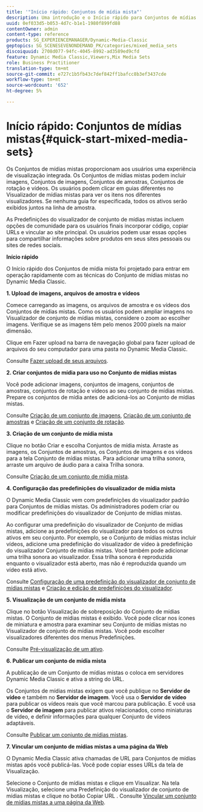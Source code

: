 ```yaml
---
title: '"Início rápido: Conjuntos de mídia mista"'
description: Uma introdução e o Início rápido para Conjuntos de mídias mistas para ajudá-lo a ativar e executar rapidamente.
uuid: 0ef033d5-b053-4d7c-b1e1-1980f899fd88
contentOwner: admin
content-type: reference
products: SG_EXPERIENCEMANAGER/Dynamic-Media-Classic
geptopics: SG_SCENESEVENONDEMAND_PK/categories/mixed_media_sets
discoiquuid: 2708d077-94fc-4045-8992-ad3589ed9cfd
feature: Dynamic Media Classic,Viewers,Mix Media Sets
role: Business Practitioner
translation-type: tm+mt
source-git-commit: e727c1b5fb43c7def842ff1bafcc8b3ef3437cde
workflow-type: tm+mt
source-wordcount: '652'
ht-degree: 5%

---
```



# Início rápido: Conjuntos de mídias mistas{#quick-start-mixed-media-sets}

Os Conjuntos de mídias mistas proporcionam aos usuários uma experiência de visualização integrada. Os Conjuntos de mídias mistas podem incluir imagens, Conjuntos de imagens, Conjuntos de amostras, Conjuntos de rotação e vídeos. Os usuários podem clicar em guias diferentes no Visualizador de mídias mistas para ver os itens nos diferentes visualizadores. Se nenhuma guia for especificada, todos os ativos serão exibidos juntos na linha de amostra.

As Predefinições do visualizador de conjunto de mídias mistas incluem opções de comunidade para os usuários finais incorporar código, copiar URLs e vincular ao site principal. Os usuários podem usar essas opções para compartilhar informações sobre produtos em seus sites pessoais ou sites de redes sociais.

**Início rápido**

O Início rápido dos Conjuntos de mídia mista foi projetado para entrar em operação rapidamente com as técnicas do Conjunto de mídias mistas no Dynamic Media Classic.

**1. Upload de imagens, arquivos de amostra e vídeos**

Comece carregando as imagens, os arquivos de amostra e os vídeos dos Conjuntos de mídias mistas. Como os usuários podem ampliar imagens no Visualizador de conjunto de mídias mistas, considere o zoom ao escolher imagens. Verifique se as imagens têm pelo menos 2000 pixels na maior dimensão.

Clique em Fazer upload na barra de navegação global para fazer upload de arquivos do seu computador para uma pasta no Dynamic Media Classic.

Consulte [Fazer upload de seus arquivos](uploading-files.md#uploading-your-files).

**2. Criar conjuntos de mídia para uso no Conjunto de mídias mistas**

Você pode adicionar imagens, conjuntos de imagens, conjuntos de amostras, conjuntos de rotação e vídeos ao seu conjunto de mídias mistas. Prepare os conjuntos de mídia antes de adicioná-los ao Conjunto de mídias mistas.

Consulte [Criação de um conjunto de imagens](creating-image-set.md#creating-an-image-set), [Criação de um conjunto de amostras](creating-swatch-set.md#creating-a-swatch-set) e [Criação de um conjunto de rotação](creating-spin-set.md#creating-a-spin-set).

**3. Criação de um conjunto de mídia mista**

Clique no botão Criar e escolha Conjuntos de mídia mista. Arraste as imagens, os Conjuntos de amostras, os Conjuntos de imagens e os vídeos para a tela Conjunto de mídias mistas. Para adicionar uma trilha sonora, arraste um arquivo de áudio para a caixa Trilha sonora.

Consulte [Criação de um conjunto de mídia mista](creating-mixed-media-set.md#creating-a-mixed-media-set).

**4. Configuração das predefinições do visualizador de mídia mista**

O Dynamic Media Classic vem com predefinições do visualizador padrão para Conjuntos de mídias mistas. Os administradores podem criar ou modificar predefinições do visualizador de Conjunto de mídias mistas.

Ao configurar uma predefinição do visualizador de Conjunto de mídias mistas, adicione as predefinições do visualizador para todos os outros ativos em seu conjunto. Por exemplo, se o Conjunto de mídias mistas incluir vídeos, adicione uma predefinição do visualizador de vídeo à predefinição do visualizador Conjunto de mídias mistas. Você também pode adicionar uma trilha sonora ao visualizador. Essa trilha sonora é reproduzida enquanto o visualizador está aberto, mas não é reproduzida quando um vídeo está ativo.

Consulte [Configuração de uma predefinição do visualizador de conjunto de mídias mistas](setting-mixed-media-set-viewer.md#setting-up-a-mixed-media-set-viewer-preset) e [Criação e edição de predefinições do visualizador](application-setup.md#adding-and-editing-viewer-presets).

**5. Visualização de um conjunto de mídia mista**

Clique no botão Visualização de sobreposição do Conjunto de mídias mistas. O Conjunto de mídias mistas é exibido. Você pode clicar nos ícones de miniatura e amostra para examinar seu Conjunto de mídias mistas no Visualizador de conjunto de mídias mistas. Você pode escolher visualizadores diferentes dos menus Predefinições.

Consulte [Pré-visualização de um ativo](previewing-asset.md#previewing-an-asset).

**6. Publicar um conjunto de mídia mista**

A publicação de um Conjunto de mídias mistas o coloca em servidores Dynamic Media Classic e ativa a string do URL.

Os Conjuntos de mídias mistas exigem que você publique no **Servidor de vídeo** e também no **Servidor de imagem**. Você usa o **Servidor de vídeo** para publicar os vídeos reais que você marcou para publicação. E você usa o **Servidor de imagem** para publicar ativos relacionados, como miniaturas de vídeo, e definir informações para qualquer Conjunto de vídeos adaptáveis.

Consulte [Publicar um conjunto de mídias mistas](publishing-mixed-media-set.md#publishing-a-mixed-media-set).

**7. Vincular um conjunto de mídias mistas a uma página da Web**

O Dynamic Media Classic ativa chamadas de URL para Conjuntos de mídias mistas após você publicá-las. Você pode copiar esses URLs da tela de Visualização.

Selecione o Conjunto de mídias mistas e clique em Visualizar. Na tela Visualização, selecione uma Predefinição do visualizador de conjunto de mídias mistas e clique no botão Copiar URL . Consulte [Vincular um conjunto de mídias mistas a uma página da Web](linking-mixed-media-set-web.md#linking-a-mixed-media-set-to-a-web-page).
